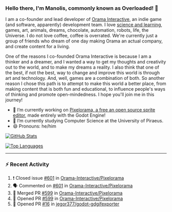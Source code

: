 ### Hello there, I'm Manolis, commonly known as Overloaded! 👋
I am a co-founder and lead developer of [Orama Interactive](https://www.orama-interactive.com/), an indie game (and software, apparently) development team. I love [science and learning](https://github.com/OverloadedOrama/KnowledgeBase), games, art, animals, dreams, chocolate, automation, robots, life, the Universe. I do not love coffee, coffee is overrated. We're currently just a group of friends who dream of one day making Orama an actual company, and create content for a living.

One of the reasons I co-founded Orama Interactive is because I am a thinker and a dreamer, and I wanted a way to get my thoughts and creativity out to the world, and to make my dreams a reality. I also think that one of the best, if not the best, way to change and improve this world is through art and technology. And, well, games are a combination of both. So another reason I chose this path is to attempt to make this world a better place, from making content that is both fun and educational, to influence people's ways of thinking and promote open-mindedness. I hope you'll join me in this journey!

- 🔭 I’m currently working on [Pixelorama, a free an open source sprite editor](https://github.com/Orama-Interactive/Pixelorama), made entirely with the Godot Engine!
- 🌱 I’m currently studying Computer Science at the University of Piraeus.
- 😄 Pronouns: he/him

[![GitHub Stats](https://github-readme-stats.vercel.app/api/?username=OverloadedOrama&show_icons=true&theme=merko)](https://github.com/anuraghazra/github-readme-stats)

[![Top Languages](https://github-readme-stats.vercel.app/api/top-langs/?username=OverloadedOrama&layout=compact&theme=merko)](https://github.com/anuraghazra/github-readme-stats)

---

### :zap: Recent Activity

<!--START_SECTION:activity-->
1. ❗️ Closed issue [#601](https://github.com/Orama-Interactive/Pixelorama/issues/601) in [Orama-Interactive/Pixelorama](https://github.com/Orama-Interactive/Pixelorama)
2. 🗣 Commented on [#601](https://github.com/Orama-Interactive/Pixelorama/issues/601) in [Orama-Interactive/Pixelorama](https://github.com/Orama-Interactive/Pixelorama)
3. 🎉 Merged PR [#599](https://github.com/Orama-Interactive/Pixelorama/pull/599) in [Orama-Interactive/Pixelorama](https://github.com/Orama-Interactive/Pixelorama)
4. 💪 Opened PR [#599](https://github.com/Orama-Interactive/Pixelorama/pull/599) in [Orama-Interactive/Pixelorama](https://github.com/Orama-Interactive/Pixelorama)
5. 💪 Opened PR [#16](https://github.com/jegor377/godot-gdgifexporter/pull/16) in [jegor377/godot-gdgifexporter](https://github.com/jegor377/godot-gdgifexporter)
<!--END_SECTION:activity-->

<!--
**OverloadedOrama/OverloadedOrama** is a ✨ _special_ ✨ repository because its `README.md` (this file) appears on your GitHub profile.

Here are some ideas to get you started:

- 👯 I’m looking to collaborate on ...
- 🤔 I’m looking for help with ...
- 💬 Ask me about ...
- 📫 How to reach me: ...
- ⚡ Fun fact: ...
-->
